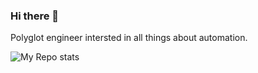 ### Hi there 👋

Polyglot engineer intersted in all things about automation.

![My Repo stats](https://github-readme-stats.vercel.app/api?username=yq314&show_icons=true&theme=vue-dark)
